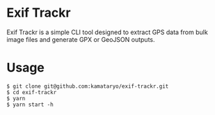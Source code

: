 # Exif Trackr

Exif Trackr is a simple CLI tool designed to extract GPS data from bulk image files and generate GPX or GeoJSON outputs.

# Usage

```shell
$ git clone git@github.com:kamataryo/exif-trackr.git
$ cd exif-trackr
$ yarn
$ yarn start -h
```

